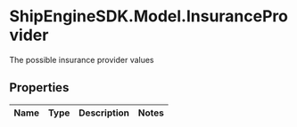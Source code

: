 # ShipEngineSDK.Model.InsuranceProvider
The possible insurance provider values

## Properties

Name | Type | Description | Notes
------------ | ------------- | ------------- | -------------

